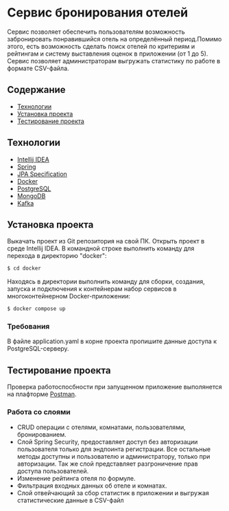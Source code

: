 # Cервис бронирования отелей
Сервис позволяет обеспечить пользователям возможность забронировать понравившийся отель на определённый период.Помимо этого, есть возможность сделать поиск отелей по критериям и рейтингам и систему выставления оценок в приложении (от 1 до 5).
Сервис позволяет администраторам выгружать статистику по работе в формате CSV-файла.

## Содержание
- [Технологии](#технологии)
- [Установка проекта](#установка-проекта)
- [Тестирование проекта](#тестирование-проекта)


## Технологии
- [Intellij IDEA](https://www.jetbrains.com/idea/download/?section=windows)
- [Spring](https://spring.io/projects/spring-ws)
- [JPA Specification](https://docs.spring.io/spring-data/jpa/reference/jpa/specifications.html)
- [Docker](https://www.docker.com)
- [PostgreSQL](https://www.postgresql.org)
- [MongoDB](https://www.mongodb.com)
- [Kafka](https://kafka.apache.org)

## Установка проекта
Выкачать проект из Git репозитория на свой ПК. Открыть проект в среде Intellij IDEA. 
В командной строке выполнить команду для перехода в директорию "docker":
```sh
$ cd docker
```
Находясь в директории выполнить команду для сборки, создания, запуска и подключения к контейнерам набор сервисов в многоконтейнерном Docker-приложении: 
```sh
$ docker compose up
```
### Требования
В файле application.yaml в корне проекта пропишите данные доступа к PostgreSQL-серверу.

## Тестирование проекта 
Проверка работоспосбности при запущенном приложение выполянется на плафторме [Postman](https://www.postman.com). 

### Работа со слоями
- CRUD операции с отелями, комнатами, пользователями, бронированием.
- Слой Spring Security, предоставляет доступ без авторизации пользователя только для эндпоинта регистрации. Все остальные методы доступны и пользователю и администратору, только при авторизации. Так же слой представляет разгроничение прав доступа пользователей.
- Изменение рейтинга отеля по формуле.
- Фильтрация входных данных об отеле и комнатах.
- Слой отвейчающий за сбор статистик в приложении и выгружая статистические данные в CSV-файл

